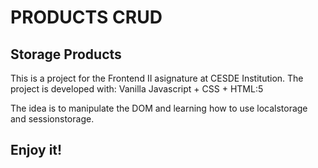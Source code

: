 # PRODUCTS CRUD
## Storage Products
This is a project for the Frontend II asignature at CESDE Institution. 
The project is developed with: Vanilla Javascript + CSS + HTML:5 

The idea is to manipulate the DOM and learning how to use localstorage and sessionstorage.

## Enjoy it!
